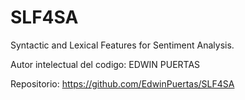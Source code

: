 # SLF4SA
Syntactic and Lexical Features for Sentiment Analysis.

Autor intelectual del codigo: EDWIN PUERTAS

Repositorio: https://github.com/EdwinPuertas/SLF4SA
